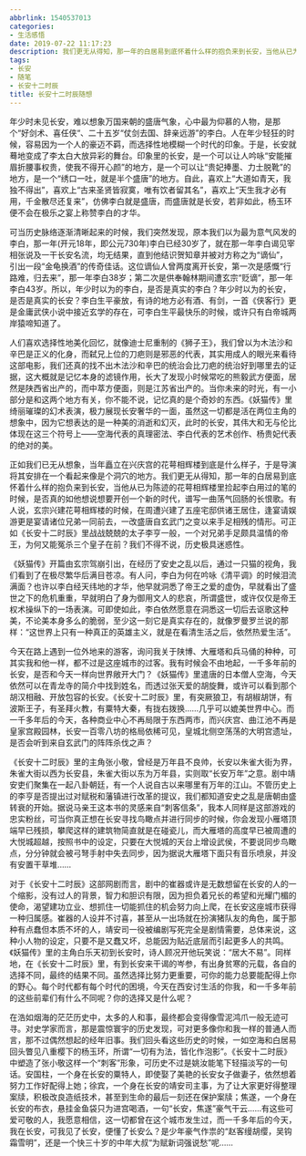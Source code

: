 ```yaml
---
abbrlink: 1540537013
categories:
- 生活感悟
date: 2019-07-22 11:17:23
description: 我们更无从得知，那一年的白居易到底怀着什么样的抱负来到长安，当他从已为陈迹的花萼相辉楼里捡起李白用过的笔的时候，是否真的如他想说想要开创一个新的时代，谱写一曲荡气回肠的长恨歌
tags:
- 长安
- 随笔
- 长安十二时辰
title: 长安十二时辰随想
---
```


年少时未见长安，难以想象万国来朝的盛唐气象，心中最为仰慕的人物，是那个“好剑术、喜任侠“、二十五岁“仗剑去国、辞亲远游”的李白。人在年少轻狂的时候，容易因为一个人的豪迈不羁，而选择性地模糊一个时代的印象。于是，长安就蓦地变成了李太白大放异彩的舞台。印象里的长安，是一个可以让人吟咏“安能摧眉折腰事权贵，使我不得开心颜”的地方，是一个可以让“贵妃捧墨、力士脱靴”的地方，是一个“绣口一吐，就是半个盛唐”的地方。自此，喜欢上“大道如青天，我独不得出”，喜欢上“古来圣贤皆寂寞，唯有饮者留其名”，喜欢上“天生我才必有用，千金散尽还复来”，仿佛李白就是盛唐，而盛唐就是长安，若非如此，杨玉环便不会在极乐之宴上称赞李白的才华。

可当历史脉络逐渐清晰起来的时候，我们突然发现，原本我们以为最为意气风发的李白，那一年(开元18年，即公元730年)李白已经30岁了，就在那一年李白谒见宰相张说及一干长安名流，均无结果，直到他结识贺知章并被对方称之为“谪仙”， 引出一段“金龟换酒”的传奇佳话。这位谪仙人曾两度离开长安，第一次是感慨“行路难，归去来”，那一年李白38岁；第二次是供奉翰林期间遭玄宗“贬谪”，那一年李白43岁。所以，年少时以为的李白，是否是真实的李白？年少时以为的长安，是否是真实的长安？李白生平豪放，有诗的地方必有酒、有剑，一首《侠客行》更是金庸武侠小说中接近玄学的存在，可李白生平最快乐的时候，或许只有白帝城两岸猿啼知道了。

人们喜欢选择性地美化回忆，就像迪士尼重制的《狮子王》，我们曾以为木法沙和辛巴是正义的化身，而弑兄上位的刀疤则是邪恶的代表，其实用成人的眼光来看待这部电影，我们还真的找不出木法沙和辛巴的统治会比刀疤的统治好到哪里去的证据，这大概就是记忆本身的滤镜作用，长大了发现小时候常吃的熊毅武方便面，居然是陕西省出产的，而中萃方便面，则是江苏省出产的。当你未来的时光，有一小部分是和这两个地方有关，你不能不说，记忆真的是个奇妙的东西。《妖猫传》里绮丽璀璨的幻术表演，极力展现长安奢华的一面，虽然这一切都是活在两位主角的想象中，因为它想表达的是一种美的消逝和幻灭，此时的长安，其伟大和无与伦比体现在这三个符号上——空海代表的真理密法、李白代表的艺术创作、杨贵妃代表的绝对的美。

正如我们已无从想象，当年矗立在兴庆宫的花萼相辉楼到底是什么样子，于是导演将其安排在一个看起来像是个洞穴的地方。我们更无从得知，那一年的白居易到底怀着什么样的抱负来到长安，当他从已为陈迹的花萼相辉楼里捡起李白用过的笔的时候，是否真的如他想说想要开创一个新的时代，谱写一曲荡气回肠的长恨歌。有人说，玄宗兴建花萼相辉楼的时候，在周遭兴建了五座宅邸供诸王居住，逢宴请娱游更是宴请诸位兄弟一同前去，一改盛唐自玄武门之变以来手足相残的情形。可正如《长安十二时辰》里战战兢兢的太子李亨一般，一个对兄弟手足颇具温情的帝王，为何又能冤杀三个皇子在前？我们不得不说，历史极具迷惑性。

《妖猫传》开篇由玄宗驾崩引出，在经历了安史之乱以后，通过一只猫的视角，我们看到了在极尽繁华后满目苍凉。有人问，李白为何在吟咏《清平调》的时候泪流满面？也许以李白经天纬地的才华，他早就洞悉了帝王之爱的虚伪，早就看出了盛世之下的危机重重，早就明白了身为御用文人的悲哀，所谓盛世，或许仅仅是帝王权术操纵下的一场表演。可即使如此，李白依然愿意在洞悉这一切后去讴歌这种美，不论美本身多么的脆弱，至少这一刻它是真实存在的，就像罗曼罗兰说的那样：“这世界上只有一种真正的英雄主义，就是在看清生活之后，依然热爱生活”。

今天在路上遇到一位外地来的游客，询问我关于陕博、大雁塔和兵马俑的种种，可其实我和他一样，都不过是这座城市的过客。我有时候会不由地起，一千多年前的长安，是否和今天一样向世界敞开大门？《妖猫传》里遣唐的日本僧人空海，今天依然可以在青龙寺的简介中找到姓名，而透过张天爱的胡旋舞，或许可以看到那个胡汉相融、开放包容的长安。《长安十二时辰》里，有突厥狼卫，有胡椒胡饼，有波斯王子，有圣拜火教，有粟特大秦，有拢右拨换……几乎可以媲美世界中心。而一千多年后的今天，各种商业中心不再局限于东西两市，而兴庆宫、曲江池不再是皇家宫殿园林，长安一百零八坊的格局依稀可见，皇城北侧空荡荡的大明宫遗址，是否会听到来自玄武门的阵阵杀伐之声？

《长安十二时辰》里的主角张小敬，曾经是万年县不良帅，长安以朱雀大街为界，朱雀大街以西为长安县，朱雀大街以东为万年县，实则取“长安万年”之意。剧中靖安吏们聚集在一起八卦朝廷，有一个人说自古以来哪里有万年的江山。不管历史上的李亨是否提出过对赋税和藩镇进行改革的提议，我们都知道安史之乱是唐朝由盛转衰的开始。据说马亲王这本书的灵感来自“刺客信条”，我本人同样是这部游戏的忠实粉丝，可当你真正想在长安寻找鸟瞰点并进行同步的时候，你会发现小雁塔顶端早已残损，攀爬这样的建筑物简直就是在碰瓷儿，而大雁塔的高度早已被周遭的大悦城超越，按照书中的设定，只要在大悦城的天台上增设武侯，不要说同步鸟瞰点，分分钟就会被弓弩手射中失去同步，因为据说大雁塔下面只有音乐喷泉，并没有安置干草堆……

对于《长安十二时辰》这部网剧而言，剧中的崔器或许是无数想留在长安的人的一个缩影，没有过人的背景，智力和胆识有限，因为担负着兄长的希望和光耀门楣的使命，渴望建功立业、想抓住一切能抓住的机会努力向上爬，在长安这座城市获得一种归属感。崔器的人设并不讨喜，甚至从一出场就在扮演猪队友的角色，属于那种有点蠢但本质不坏的人，靖安司一役被编剧写死完全是剧情需要，总体来说，这种小人物的设定，只要不是又蠢又坏，总能因为贴近底层而引起更多人的共鸣。《妖猫传》里的主角白乐天初到长安时，诗人顾况开他玩笑说：“居大不易”。同样地，在《长安十二时辰》里，有到长安来干谒的岑参，有出身贫寒的元载，各自的选择不同，最终的结果不同。虽然选择比努力更重要，可你的能力总要能配得上你的野心。每个时代都有每个时代的困境，今天在西安讨生活的你我，和一千多年前的这些前辈们有什么不同呢？你的选择又是什么呢？

在浩如烟海的茫茫历史中，太多的人和事，最终都会变得像雪泥鸿爪一般无迹可寻。对史学家而言，那是震惊寰宇的历史发现，可对更多像你和我一样的普通人而言，那不过偶然想起的经年旧事。我们回头看这些历史的时候，一如空海和白居易回头瞥见八重樱下的杨玉环，所谓“一切有为法，皆化作泡影”。《长安十二时辰》中塑造了张小敬这样一个“刺客”形象，可历史不过是姚汝能笔下轻描淡写的一句话。安国柱，一个身在长安的粟特人，即使娶了美艳的长安女子做妻子，依然想着努力工作好配得上她；徐宾，一个身在长安的靖安司主事，为了让大家更好得整理案牍，积极改良造纸技术，甚至到生命的最后一刻还在保护案牍；焦遂，一个身在长安的布衣，悬挂金鱼袋只为进宫喝酒，一句“长安，焦遂”豪气干云……有这些可爱可敬的人，我愿意相信，这一切都曾在这个城市发生过，而一千多年后的今天，我在长安，可我见了长安，便懂了长安么？是少年豪气作祟的“赵客缦胡缨，吴钩霜雪明”，还是一个快三十岁的中年大叔“为赋新词强说愁”呢……